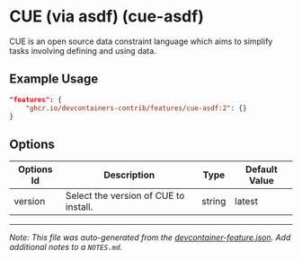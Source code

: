 

# CUE (via asdf) (cue-asdf)

CUE is an open source data constraint language which aims to simplify tasks involving defining and using data.

## Example Usage

```json
"features": {
    "ghcr.io/devcontainers-contrib/features/cue-asdf:2": {}
}
```

## Options

| Options Id | Description | Type | Default Value |
|-----|-----|-----|-----|
| version | Select the version of CUE to install. | string | latest |



---

_Note: This file was auto-generated from the [devcontainer-feature.json](https://github.com/devcontainers-contrib/features/blob/main/src/cue-asdf/devcontainer-feature.json).  Add additional notes to a `NOTES.md`._
